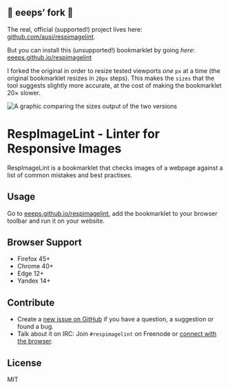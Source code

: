 ## 🚨 eeeps’ fork 🚨

The real, official (supported!) project lives here: [github.com/ausi/respimagelint](https://github.com/ausi/respimagelint).

But you can install this (unsupported!) bookmarklet by going *here*: [eeeps.github.io/respimagelint](https://eeeps.github.io/respimagelint)

I forked the original in order to resize tested viewports *one* `px` at a time (the original bookmarklet resizes in `20px` steps). This makes the `sizes` that the tool suggests slightly more accurate, at the cost of making the bookmarklet 20× slower.

![A graphic comparing the `sizes` output of the two versions](https://eric-cloudinary-res.cloudinary.com/image/upload/v1537971805/forked_respimagelint_explainer.png)

# RespImageLint - Linter for Responsive Images

RespImageLint is a bookmarklet that checks images of a webpage against a list of common mistakes and best practises.

## Usage

Go to [eeeps.github.io/respimagelint](https://eeeps.github.io/respimagelint/), add the bookmarklet to your browser toolbar and run it on your website.

## Browser Support

* Firefox 45+
* Chrome 40+
* Edge 12+
* Yandex 14+

## Contribute

* Create a [new issue on GitHub](https://github.com/ausi/respimagelint/issues/new) if you have a question, a suggestion or found a bug.
* Talk about it on IRC: Join `#respimagelint` on Freenode or [connect with the browser](https://webchat.freenode.net?randomnick=1&channels=%23respimagelint&prompt=1).

## License

MIT
